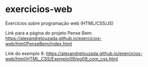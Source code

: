 # exercicios-web
Exercícios sobre programação web (HTML/CSS/JS)


Link para a página do projeto Pense Bem: https://alexandrelouzada.github.io/exercicios-web/html/PenseBem/index.html

Link do exemplo 9: https://alexandrelouzada.github.io/exercicios-web/html/HTML_CSS/Exemplo09/pg09_com_css.html
